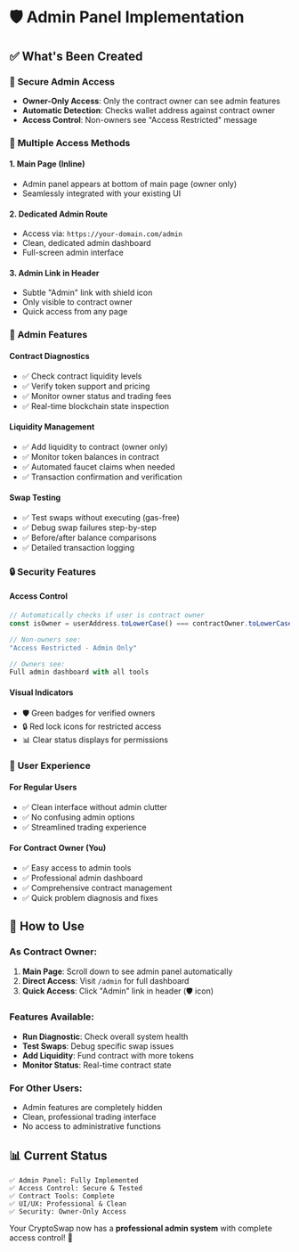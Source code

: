 # 🛡️ Admin Panel Implementation

## ✅ What's Been Created

### 🔐 **Secure Admin Access**
- **Owner-Only Access**: Only the contract owner can see admin features
- **Automatic Detection**: Checks wallet address against contract owner
- **Access Control**: Non-owners see "Access Restricted" message

### 📍 **Multiple Access Methods**

#### 1. **Main Page (Inline)**
- Admin panel appears at bottom of main page (owner only)
- Seamlessly integrated with your existing UI

#### 2. **Dedicated Admin Route**
- Access via: `https://your-domain.com/admin`
- Clean, dedicated admin dashboard
- Full-screen admin interface

#### 3. **Admin Link in Header**
- Subtle "Admin" link with shield icon
- Only visible to contract owner
- Quick access from any page

### 🔧 **Admin Features**

#### **Contract Diagnostics**
- ✅ Check contract liquidity levels
- ✅ Verify token support and pricing
- ✅ Monitor owner status and trading fees
- ✅ Real-time blockchain state inspection

#### **Liquidity Management**
- ✅ Add liquidity to contract (owner only)
- ✅ Monitor token balances in contract
- ✅ Automated faucet claims when needed
- ✅ Transaction confirmation and verification

#### **Swap Testing**
- ✅ Test swaps without executing (gas-free)
- ✅ Debug swap failures step-by-step
- ✅ Before/after balance comparisons
- ✅ Detailed transaction logging

### 🔒 **Security Features**

#### **Access Control**
```typescript
// Automatically checks if user is contract owner
const isOwner = userAddress.toLowerCase() === contractOwner.toLowerCase();

// Non-owners see:
"Access Restricted - Admin Only"

// Owners see:
Full admin dashboard with all tools
```

#### **Visual Indicators**
- 🛡️ Green badges for verified owners
- 🔒 Red lock icons for restricted access
- 📊 Clear status displays for permissions

### 🎯 **User Experience**

#### **For Regular Users**
- ✅ Clean interface without admin clutter
- ✅ No confusing admin options
- ✅ Streamlined trading experience

#### **For Contract Owner (You)**
- ✅ Easy access to admin tools
- ✅ Professional admin dashboard
- ✅ Comprehensive contract management
- ✅ Quick problem diagnosis and fixes

## 🚀 **How to Use**

### **As Contract Owner:**
1. **Main Page**: Scroll down to see admin panel automatically
2. **Direct Access**: Visit `/admin` for full dashboard
3. **Quick Access**: Click "Admin" link in header (🛡️ icon)

### **Features Available:**
- **Run Diagnostic**: Check overall system health
- **Test Swaps**: Debug specific swap issues
- **Add Liquidity**: Fund contract with more tokens
- **Monitor Status**: Real-time contract state

### **For Other Users:**
- Admin features are completely hidden
- Clean, professional trading interface
- No access to administrative functions

## 📊 **Current Status**

```
✅ Admin Panel: Fully Implemented
✅ Access Control: Secure & Tested  
✅ Contract Tools: Complete
✅ UI/UX: Professional & Clean
✅ Security: Owner-Only Access
```

Your CryptoSwap now has a **professional admin system** with complete access control! 🎉
